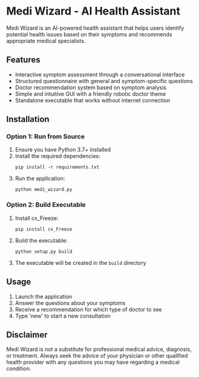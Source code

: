 # Medi Wizard - AI Health Assistant

Medi Wizard is an AI-powered health assistant that helps users identify potential health issues based on their symptoms and recommends appropriate medical specialists.

## Features

- Interactive symptom assessment through a conversational interface
- Structured questionnaire with general and symptom-specific questions
- Doctor recommendation system based on symptom analysis
- Simple and intuitive GUI with a friendly robotic doctor theme
- Standalone executable that works without internet connection

## Installation

### Option 1: Run from Source

1. Ensure you have Python 3.7+ installed
2. Install the required dependencies:
   ```
   pip install -r requirements.txt
   ```
3. Run the application:
   ```
   python medi_wizard.py
   ```

### Option 2: Build Executable

1. Install cx_Freeze:
   ```
   pip install cx_Freeze
   ```
2. Build the executable:
   ```
   python setup.py build
   ```
3. The executable will be created in the `build` directory

## Usage

1. Launch the application
2. Answer the questions about your symptoms
3. Receive a recommendation for which type of doctor to see
4. Type 'new' to start a new consultation

## Disclaimer

Medi Wizard is not a substitute for professional medical advice, diagnosis, or treatment. Always seek the advice of your physician or other qualified health provider with any questions you may have regarding a medical condition.
